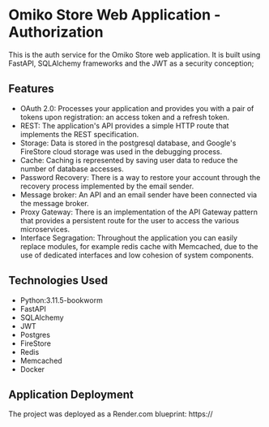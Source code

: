 # Omiko Store Web Application - Authorization

This is the auth service for the Omiko Store web application. 
It is built using FastAPI, SQLAlchemy frameworks and the JWT as a security conception; 


## Features

- OAuth 2.0: Processes your application and provides you with a pair of tokens upon registration: an access token and a refresh token.
- REST: The application's API provides a simple HTTP route that implements the REST specification.
- Storage: Data is stored in the postgresql database, and Google's FireStore cloud storage was used in the debugging process.
- Cache: Caching is represented by saving user data to reduce the number of database accesses.
- Password Recovery: There is a way to restore your account through the recovery process implemented by the email sender.
- Message broker: An API and an email sender have been connected via the message broker.
- Proxy Gateway: There is an implementation of the API Gateway pattern that provides a persistent route for the user to access the various microservices.
- Interface Segragation: Throughout the application you can easily replace modules, for example redis cache with Memcached, due to the use of dedicated interfaces and low cohesion of system components.


## Technologies Used

- Python:3.11.5-bookworm
- FastAPI
- SQLAlchemy
- JWT
- Postgres
- FireStore
- Redis
- Memcached
- Docker
  
## Application Deployment

The project was deployed as a Render.com blueprint:
https://
